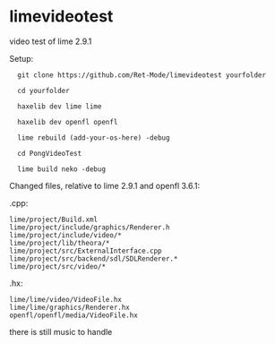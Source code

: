 # limevideotest
video test of lime 2.9.1

Setup:
```
  git clone https://github.com/Ret-Mode/limevideotest yourfolder

  cd yourfolder

  haxelib dev lime lime

  haxelib dev openfl openfl

  lime rebuild (add-your-os-here) -debug

  cd PongVideoTest

  lime build neko -debug
```

Changed files, relative to lime 2.9.1 and openfl 3.6.1:

  .cpp:
``` 
lime/project/Build.xml
lime/project/include/graphics/Renderer.h
lime/project/include/video/*
lime/project/lib/theora/*
lime/project/src/ExternalInterface.cpp
lime/project/src/backend/sdl/SDLRenderer.*
lime/project/src/video/*
```
  .hx:
```
lime/lime/video/VideoFile.hx
lime/lime/graphics/Renderer.hx
openfl/openfl/media/VideoFile.hx
```

there is still music to handle
